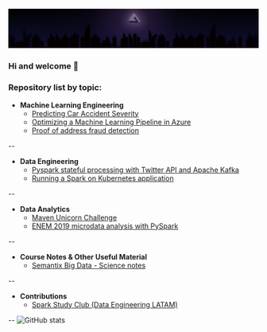 [![Visit my website](assets/banner.png)](https://www.kauvinlucas.com)
### Hi and welcome 👋

### Repository list by topic:

- **Machine Learning Engineering**
    - [Predicting Car Accident Severity](https://github.com/kauvinlucas/Predicting_car_accident_severity)
    - [Optimizing a Machine Learning Pipeline in Azure](https://github.com/kauvinlucas/Optimizing-a-Pipeline-in-Azure)
    - [Proof of address fraud detection](https://github.com/kauvinlucas/utility-bill-fraud-detection)

--
- **Data Engineering**
    - [Pyspark stateful processing with Twitter API and Apache Kafka](https://github.com/kauvinlucas/pyspark-stateful-processing-with-twitter-kafka)
    - [Running a Spark on Kubernetes application](https://github.com/kauvinlucas/spark-kubernetes)

--
- **Data Analytics**
    - [Maven Unicorn Challenge](https://github.com/kauvinlucas/maven-unicorn-challenge)
    - [ENEM 2019 microdata analysis with PySpark](https://github.com/kauvinlucas/jupyter-spark-enem-2019)

--
- **Course Notes & Other Useful Material**
    - [Semantix Big Data - Science notes](https://github.com/kauvinlucas/big-data-science-notes)

--
- **Contributions**
    - [Spark Study Club (Data Engineering LATAM)](https://github.com/DataEngineering-LATAM/Spark-StudyClub)

--
![GitHub stats](https://github-readme-stats.vercel.app/api?username=kauvinlucas&show_icons=true&theme=merko)  
